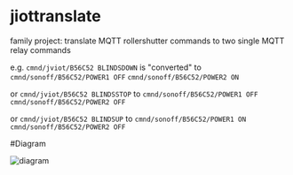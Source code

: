 # jiottranslate
family project: translate MQTT rollershutter commands to two single MQTT relay commands

e.g. 
`cmnd/jviot/B56C52 BLINDSDOWN`
is "converted" to 
`cmnd/sonoff/B56C52/POWER1 OFF` `cmnd/sonoff/B56C52/POWER2 ON`

or
`cmnd/jviot/B56C52 BLINDSSTOP`
to
`cmnd/sonoff/B56C52/POWER1 OFF` `cmnd/sonoff/B56C52/POWER2 OFF`

or
`cmnd/jviot/B56C52 BLINDSUP`
to
`cmnd/sonoff/B56C52/POWER1 ON` `cmnd/sonoff/B56C52/POWER2 OFF`

#Diagram

![diagram](http://www.plantuml.com/plantuml/proxy?cache=no&src=https://raw.githubusercontent.com/miller45/jiottranslat/master/diagram.iuml)